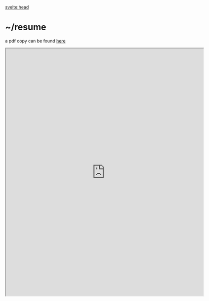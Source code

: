 <svelte:head>

<title>Resume</title>
<meta property="og:title" content="Resume">
</svelte:head>

<style>
    .resume-frame{
    width:70vw;
    max-width:640px;
    height:85vh;
    max-height:800px;
    }

</style>

# ~/resume

a pdf copy can be found [here](https://drive.google.com/file/d/1_49twSV-VX1vtrGLvJO3hdM0f8Yb-2M2/view?usp=sharing)

<iframe src="https://drive.google.com/file/d/1_49twSV-VX1vtrGLvJO3hdM0f8Yb-2M2/preview" class="resume-frame" allow="autoplay"></iframe>
